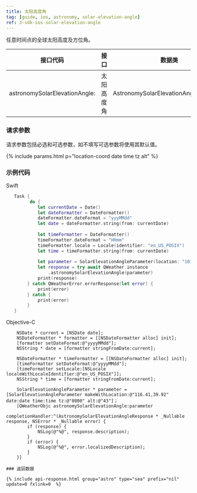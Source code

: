 ```yaml
---
title: 太阳高度角
tag: [guide, ios, astronomy, solar-elevation-angle]
ref: 3-sdk-ios-solar-elevation-angle
---
```


任意时间点的全球太阳高度及方位角。

| 接口代码                 | 接口       | 数据类            |
| -------------------------------- | ---------- | ----------------- |
| astronomySolarElevationAngle: | 太阳高度角 | AstronomySolarElevationAngleResponse |

### 请求参数

请求参数包括必选和可选参数，如不填写可选参数将使用其默认值。

{% include params.html p="location-coord date time tz alt" %}

### 示例代码

Swift

```swift
   Task {
         do {
            let currentDate = Date()
            let dateFormatter = DateFormatter()
            dateFormatter.dateFormat = "yyyMMdd"
            let date = dateFormatter.string(from: currentDate)
            
            let timeFormatter = DateFormatter()
            timeFormatter.dateFormat = "HHmm"
            timeFormatter.locale = Locale(identifier: "en_US_POSIX")
            let time = timeFormatter.string(from: currentDate)
            
            let parameter = SolarElevationAngleParameter(location: "101120501", date: date, time: time, tz: "0800", alt: "43")
            let response = try await QWeather.instance
                .astronomySolarElevationAngle(parameter)
            print(response)
        } catch QWeatherError.errorResponse(let error) {
            print(error)
        } catch {
            print(error)
        }
   }
```

Objective-C

```objc
    NSDate * current = [NSDate date];
    NSDateFormatter * formatter = [[NSDateFormatter alloc] init];
    [formatter setDateFormat:@"yyyyMMdd"];
    NSString * date = [formatter stringFromDate:current];
    
    NSDateFormatter * timeFormatter = [[NSDateFormatter alloc] init];
    [timeFormatter setDateFormat:@"yyyyMMdd"];
    [timeFormatter setLocale:[NSLocale localeWithLocaleIdentifier:@"en_US_POSIX"]];
    NSString * time = [formatter stringFromDate:current];
    
    SolarElevationAngleParameter * parameter = [SolarElevationAngleParameter makeWithLocation:@"116.41,39.92" date:date time:time tz:@"0800" alt:@"43"]；
    [QWeatherObjc astronomySolarElevationAngle:parameter 
                               completionHandler:^(AstronomySolarElevationAngleResponse * _Nullable response, NSError * _Nullable error) {
        if (response) {
            NSLog(@"%@", response.description);
        }
        if (error) {
            NSLog(@"%@", error.localizedDescription);
        }
    }]

### 返回数据

{% include api-response.html group="astro" type="sea" prefix="nil" update=0 fxlink=0  %}